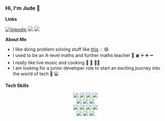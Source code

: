 ### Hi, I'm Jude 👋
**Links**
<div align="left">
 <a href="https://www.linkedin.com/in/jude-ashworth-131690129/">
    <img alt="linkedin" title="My LinkedIn Page" src="https://img.shields.io/badge/LinkedIn-0077B5?style=for-the-badge&logo=linkedin&logoColor=white"></a>
   
 <a href="mailto:ashworthjude@gmail.com@hotmail.com">
  <img src="https://img.shields.io/badge/Email-%23D14836?style=for-the-badge&logo=gmail&logoColor=white"/></a>
   
 <a href="https://github.com/JudeA94/CV" target='_blank'>
    <img src="https://img.shields.io/badge/CV-%23AD2C27?style=for-the-badge&logo=CV&logoColor=white"/></a>
 </div>

**About Me**
- I like doing problem solving stuff like [this](https://www.theguardian.com/science/series/alex-bellos-monday-puzzle) :bulb: 😄
- I used to be an A-level maths and further maths teacher :school: :heavy_multiplication_x: :heavy_division_sign: :heavy_plus_sign: :heavy_minus_sign:
- I really like live music and cooking :musical_note: :fork_and_knife: :cook:
- I am looking for a junior developer role to start an exciting journey into the world of tech :office: :computer:

**Tech Skills** 

<p>
<div align="center">
  <img src="https://img.shields.io/badge/-HTML-FF5733?style=for-the-badge&logo=html5&logoColor=FF5733&labelColor=282828">
  <img src="https://img.shields.io/badge/-CSS-559DFF?style=for-the-badge&logo=css3&logoColor=559DFF&labelColor=282828">
  <img src="https://img.shields.io/badge/-Ruby-FF6A55?style=for-the-badge&logo=ruby&logoColor=FF6A55&labelColor=282828">
  <img src="https://img.shields.io/badge/-Javascript-f7e968?style=for-the-badge&logo=javascript&logoColor=f7e968&labelColor=282828"><br>
     
  <img src="https://img.shields.io/badge/-React-58D2F0?style=for-the-badge&logo=react&logoColor=58D2F0&labelColor=282828">
  <img src="https://img.shields.io/badge/react_native-%2320232a.svg?style=for-the-badge&logo=react&logoColor=%2361DAFB">
  <img src="https://img.shields.io/badge/-Node.js-80D857?style=for-the-badge&logo=node.js&logoColor=80D857&labelColor=282828"><br>
     
  <img src="https://img.shields.io/badge/-RSpec-F05892?style=for-the-badge&logo=ruby&logoColor=F05892&labelColor=282828">
  <img src="https://img.shields.io/badge/-Jest-B84D6F?style=for-the-badge&logo=jest&logoColor=B84D6F&labelColor=282828">
  <img src="https://img.shields.io/badge/-Cypress-3b3938?style=for-the-badge&logo=cypress&logoColor=faf2ed&labelColor=282828">
  <img src="https://img.shields.io/badge/Postman-FF6C37?style=for-the-badge&logo=postman&logoColor=white"><br>
   
  <img src="https://img.shields.io/badge/-MongoDB-51A940?style=for-the-badge&logo=mongodb&logoColor=51A940&labelColor=282828">
  <img src="https://img.shields.io/badge/-PostgreSQL-3b3938?style=for-the-badge&logo=postgresql&logoColor=faf2ed&labelColor=282828">
  <img src="https://img.shields.io/badge/github-%23121011.svg?style=for-the-badge&logo=github&logoColor=white"><br>

</div>
</p>
